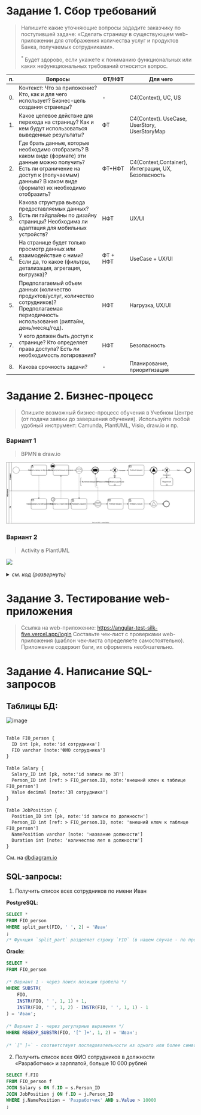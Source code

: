 # Задание 1. Сбор требований
>Напишите какие уточняющие вопросы зададите заказчику по поступившей задаче:
>«Сделать страницу в существующем web-приложении для отображения количества услуг и продуктов Банка, получаемых сотрудниками».
>
><sup>*</sup> Будет здорово, если укажете к пониманию функциональных или каких нефункциональных
>требований относится вопрос.

|п.|Вопросы|ФТ/НФТ|Для чего|
|-|-|-|-|
|0.| Контекст: Что за приложение? Кто, как и для чего использует? Бизнес-цель создания страницы?|-|С4(Context), UC, US|
|1.| Какое целевое действие для перехода на страницу? Как и кем будут использоваться выведенные результаты?|ФТ|С4(Context). UseCase, UserStory, UserStoryMap|
|2.| Где брать данные, которые необходимо отобразить? В каком виде (формате) эти данные можно получить? Есть ли ограничение на доступ к (получаемым) данным? В каком виде (формате) их необходимо отобразить?|ФТ+НФТ|С4(Context,Container), Интеграции, UX, Безопасность|
|3.| Какова структура вывода предоставляемых данных? Есть ли гайдлайны по дизайну страницы? Необходима ли адаптация для мобильных устройств?|НФТ|UX/UI|
|4.| На странице будет только просмотр данных или взаимодействие с ними? Если да, то какое (фильтры, детализация, агрегация, выгрузка)?|ФТ + НФТ|UseCase + UX/UI|
|5.| Предполагаемый объем данных (количество продуктов/услуг, количество сотрудников)? Предполагаемая периодичность использования (рилтайм, день/месяц/год).|НФТ|Нагрузка, UX/UI|
|7.| У кого должен быть доступ к странице? Кто определяет права доступа? Есть ли необходимость логирования? |НФТ|Безопасность|
|8.| Какова срочность задачи?|-|Планирование, приоритизация|

# Задание 2. Бизнес-процесс
>Опишите возможный бизнес-процесс обучения в Учебном Центре (от подачи заявки до
>завершения обучения).
>Используйте любой удобный инструмент: Camunda, PlantUML, Visio, draw.io и пр.

### Вариант 1
> BPMN в draw.io
 
![](https://github.com/vnukov-vv/My_Test_Tasks/blob/main/Neoflex/Обучение_bpmn.drawio.svg)

### Вариант 2
> Activity в PlantUML

![](https://www.plantuml.com/plantuml/svg/pLNDJXDX5DtFKzoDIPk80Gd6b4H9tFi4R4QPmeGw9UqGT4SfFnAmg24nCGgYSJ_yZ4oddVOLxlSAFeddC3ELaHfPkg0pytttd7lFkVVxc6lwTiDVVL6phbuig-6iEBOlewT8HT-RFJtLWLaN7Pfr7UWvVWFjQz_ioRo7XLFJDZiQQgAHEPWbI8-nVA41bWFHIxmSw9d66gMxNn1yZk2MsI2NsIQGN0d3XzhJ03kRJ8eyeJnrwar_TU4LqLxTTwJXBYxv5T4JKEmXF2QEO01kKdT8VMGsTCWb519XSr_oR0EpW-ysoQbsYwLh0jvGc9sQYMIDuBXzfTLwOnaFihv5VAmXu46-8_QYxNhuA6J5RoW82ob08-P6lG6jrN0iz6iMopY2wJQOha4SRo6lvPdzV7dDRYpa3JhN0Q6v9QQLYel5j20jr0jqjcDsyTOtRUfDm-FKhMnArfRScYCb_GRG4DMyfep7PN6RMFnCrMK4JppIGwgtAayuCgoQ2OhwhZTtGfJQjhZ7yK9yp2YXq7GKsNrXJMBUQ9obNwVBKfgUPFSYJShp7hdUZJ86K9SEIepWDjqccVQbD3MJW_uNi_GeFrxZFC9kmXdKhYOmeXXArV1NfkzH5ULZWBUnUpRBkZ_Gzj58tv-OfYS1nmSEYoPKXB-UwTobOLCFAfEmz9EUw4VYyUGbC4Y7ZppAu7rDUDfJhbDQGBuelplWELQIiPEQNK95VOXEBn_M5BDB1D1hdhLgpNbfMMvLIhocQ3dSI4O6K3u1T1agjuefk_9pzxiydBnJ5d_9yNxxxzIQ3ZanCm7uUa9YOTTv-sKdZJqUVr1D9oMUkHtn3Mj8NQYKXF-ez9ZAyVS3qQD6m96kA5jmYTSpuQjm7jaSYk5p72M-3h5ZOV9vxq5pZoRclkRtdsdz_IJZqd6hdD-Jx4X6PXCxCHC3J-2V0njTZK1znPe3cF-KVW40)

<details><summary> <i> см. код (развернуть)</i> </summary>

```PlantUML
@startuml
start

repeat 
repeat 
  :Выбор программы \nобучения;
  :Подача заявки;
  :Регистрация \nна платформе Neostudy;
  note right: Ссылка на регистрацию \nОтправить на почту;
  :Входные мероприятия \nна платформе Neostudy;
  fork
    :Анкета;
  fork again
    :Входное тестирование;
  fork again
    :Тестовое задание;
  end fork
  backward:Подготовиться \nк следующему потоку;
  repeat while (Успешно?) is (Нет)
  ->Да;

:Cобеседование;
note right: - Технические вопросы от эксперта (30 мин)\n - Беседа с рекрутером (15 мин)
  backward:Подготовиться \nк следующему потоку;
  repeat while (Успешно?) is (Нет)
  ->Да;

:Обучение;
note right: Онлайн обучение - до 3.5 месяцев; \nЗанятия 2-3 раза в неделю, с 16:00 МСК; \nСамостоятельная работа и проектное задание;

start
note right: Отбор в команду Neoflex

if (Выполнение домашних заданий ≥ 80%) then (Нет)
elseif (Балл по итоговому тестированию ≥ 85%) then (Нет)
elseif (Балл по проектному заданию ≥ 80%) then (Нет)
elseif (Положительный отзыв от куратора) then (Нет)
else (Да)
:Приглашение \nна собеседование;
endif

:Сертификат \nоб обучении;

stop
@enduml
```
</details>


# Задание 3. Тестирование web-приложения
>Ссылка на web-приложение: https://angular-test-silk-five.vercel.app/login
>Составьте чек-лист с проверками web-приложения (шаблон чек-листа определяете самостоятельно). Приложение содержит баги, их оформлять необязательно.

# Задание 4. Написание SQL-запросов

## Таблицы БД:

![image](https://github.com/user-attachments/assets/57829cf5-4fe7-48c3-960c-b6ab95868c8d)

```dbml

Table FIO_person {
  ID int [pk, note:'id сотрудника']
  FIO varchar [note:'ФИО сотрудника'] 
}

Table Salary {
  Salary_ID int [pk, note:'id записи по ЗП']
  Person_ID int [ref: > FIO_person.ID, note:'внешний ключ к таблице FIO_person']
  Value decimal [note:'ЗП сотрудника']
}

Table JobPosition {
  Position_ID int [pk, note:'id записи по должности'] 
  Person_ID int [ref: > FIO_person.ID, note: 'внешний ключ к таблице FIO_person'] 
  NamePosition varchar [note: 'название должности']
  Duration int [note: 'количество лет в должности']
}
```
См. на [dbdiagram.io](https://dbdiagram.io/d/neoflex2-66e5c65a6dde7f41491e28c8)

## SQL-запросы:

1. Получить список всех сотрудников по имени Иван

**PostgreSQL**:
```sql
SELECT *
FROM FIO_person
WHERE split_part(FIO, ' ', 2) = 'Иван'
;
/* Функция `split_part` разделяет строку `FIO` (в нашем случае - по пробелам) и возвращает второй элемент, который соответствует имени сотрудника. */
```

**Oracle**:
```sql
SELECT *
FROM FIO_person

/* Вариант 1 - через поиск позиции пробела */
WHERE SUBSTR(
    FIO,
    INSTR(FIO, ' ', 1, 1) + 1,
    INSTR(FIO, ' ', 1, 2) - INSTR(FIO, ' ', 1, 1) - 1
) = 'Иван';

/* Вариант 2 - через регулярные выражения */
WHERE REGEXP_SUBSTR(FIO, '[^ ]+', 1, 2) = 'Иван';

/* `[^ ]+` - соответствует последовательности из одного или более символов кроме пробела, т.е. целого "слова" */
```

2. Получить список всех ФИО сотрудников в должности «Разработчик» и зарплатой, больше
10 000 рублей
   
```sql
SELECT f.FIO
FROM FIO_person f
JOIN Salary s ON f.ID = s.Person_ID
JOIN JobPosition j ON f.ID = j.Person_ID
WHERE j.NamePosition = 'Разработчик' AND s.Value > 10000
;
```
